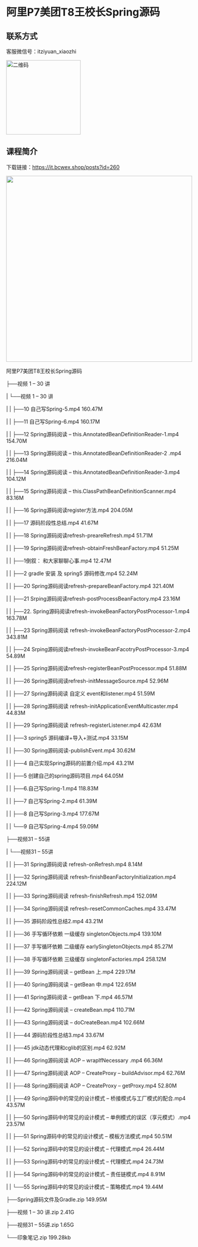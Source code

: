 # 阿里P7美团T8王校长Spring源码

## 联系方式

客服微信号：itziyuan_xiaozhi

<img src="https://ziyuanyun.oss-cn-guangzhou.aliyuncs.com/common/20240614073449/666b82192834a.jpg" width="200" height="200" alt="二维码">

## 课程简介

下载链接：https://it.bcwex.shop/posts?id=260

<img src="https://ziyuanyun.oss-cn-guangzhou.aliyuncs.com/yun/20240515151737/66446191501a4.jpg" width="500" alt="">

  阿里P7美团T8王校长Spring源码



 ├──视频 1 &#8211; 30 讲

 | └──视频 1 &#8211; 30 讲

 | | ├──10 自己写Spring-5.mp4 160.47M

 | | ├──11 自己写Spring-6.mp4 160.17M

 | | ├──12 Spring源码阅读 &#8211; this.AnnotatedBeanDefinitionReader-1.mp4 154.70M

 | | ├──13 Spring源码阅读 &#8211; this.AnnotatedBeanDefinitionReader-2 .mp4 216.04M

 | | ├──14 Spring源码阅读 &#8211; this.AnnotatedBeanDefinitionReader-3.mp4 104.12M

 | | ├──15 Spring源码阅读 &#8211; this.ClassPathBeanDefinitionScanner.mp4 83.16M

 | | ├──16 Spring源码阅读register方法.mp4 204.05M

 | | ├──17 源码阶段性总结.mp4 41.67M

 | | ├──18 Spring源码阅读refresh-preareRefresh.mp4 51.71M

 | | ├──19 Spring源码阅读refresh-obtainFreshBeanFactory.mp4 51.25M

 | | ├──1倒叙： 和大家聊聊心事.mp4 12.47M

 | | ├──2 gradle 安装 及 spring5 源码修改.mp4 52.24M

 | | ├──20 Spring源码阅读refresh-prepareBeanFactory.mp4 321.40M

 | | ├──21 Srping源码阅读refresh-postProcessBeanFactory.mp4 23.16M

 | | ├──22. Spring源码阅读refresh-invokeBeanFactoryPostProcessor-1.mp4 163.78M

 | | ├──23 Spring源码阅读 refresh-invokeBeanFactoryPostProcessor-2.mp4 343.81M

 | | ├──24 Srping源码阅读refresh-invokeBeanFacotryPostProcessor-3.mp4 54.89M

 | | ├──25 Spring源码阅读refresh-registerBeanPostProcessor.mp4 51.88M

 | | ├──26 Spring源码阅读refresh-initMessageSource.mp4 52.96M

 | | ├──27 Spring源码阅读 自定义 event和listener.mp4 51.59M

 | | ├──28 Spring源码阅读 refresh-initApplicationEventMulticaster.mp4 44.83M

 | | ├──29 Spring源码阅读 refresh-registerListener.mp4 42.63M

 | | ├──3 spring5 源码编译+导入+测试.mp4 33.15M

 | | ├──30 Spring源码阅读-publishEvent.mp4 30.62M

 | | ├──4 自己实现Spring源码的前置介绍.mp4 43.21M

 | | ├──5 创建自己的spring源码项目.mp4 64.05M

 | | ├──6.自己写Spring-1.mp4 118.83M

 | | ├──7 自己写Spring-2.mp4 61.39M

 | | ├──8 自己写Spring-3.mp4 177.67M

 | | └──9 自己写Spring-4.mp4 59.09M

 ├──视频31 &#8211; 55讲

 | └──视频31 &#8211; 55讲

 | | ├──31 Spring源码阅读 refresh-onRefresh.mp4 8.14M

 | | ├──32 Spring源码阅读 refresh-finishBeanFactoryInitialization.mp4 224.12M

 | | ├──33 Spring源码阅读 refresh-finishRefresh.mp4 152.09M

 | | ├──34 Spring源码阅读 refresh-resetCommonCaches.mp4 33.47M

 | | ├──35 源码阶段性总结2.mp4 43.21M

 | | ├──36 手写循环依赖 一级缓存 singletonObjects.mp4 139.10M

 | | ├──37 手写循环依赖 二级缓存 earlySingletonObjects.mp4 85.27M

 | | ├──38 手写循环依赖 三级缓存 singletonFactories.mp4 258.12M

 | | ├──39 Spring源码阅读 &#8211; getBean 上.mp4 229.17M

 | | ├──40 Spring源码阅读 &#8211; getBean 中.mp4 122.65M

 | | ├──41 Spring源码阅读 &#8211; getBean 下.mp4 46.57M

 | | ├──42 Spring源码阅读 &#8211; createBean.mp4 110.71M

 | | ├──43 Spring源码阅读 &#8211; doCreateBean.mp4 102.66M

 | | ├──44 源码阶段性总结3.mp4 33.67M

 | | ├──45 jdk动态代理和cglib的区别.mp4 62.92M

 | | ├──46 Spring源码阅读 AOP &#8211; wrapIfNecessary .mp4 66.36M

 | | ├──47 Spring源码阅读 AOP &#8211; CreateProxy &#8211; buildAdvisor.mp4 62.76M

 | | ├──48 Spring源码阅读 AOP &#8211; CreateProxy &#8211; getProxy.mp4 52.80M

 | | ├──49 Spring源码中的常见的设计模式 &#8211; 桥接模式与工厂模式的配合.mp4 43.57M

 | | ├──50 Spring源码中的常见的设计模式 &#8211; 单例模式的误区（享元模式）.mp4 23.57M

 | | ├──51 Spring源码中的常见的设计模式 &#8211; 模板方法模式.mp4 50.51M

 | | ├──52 Spring源码中的常见的设计模式 &#8211; 代理模式.mp4 26.44M

 | | ├──53 Spring源码中的常见的设计模式 &#8211; 代理模式.mp4 24.73M

 | | ├──54 Spring源码中的常见的设计模式 &#8211; 责任链模式.mp4 8.91M

 | | └──55 Spring源码中的常见的设计模式 &#8211; 策略模式.mp4 19.44M

 ├──Spring源码文件及Gradle.zip 149.95M

 ├──视频 1 &#8211; 30 讲.zip 2.41G

 ├──视频31 &#8211; 55讲.zip 1.65G

 └──印象笔记.zip 199.28kb

  